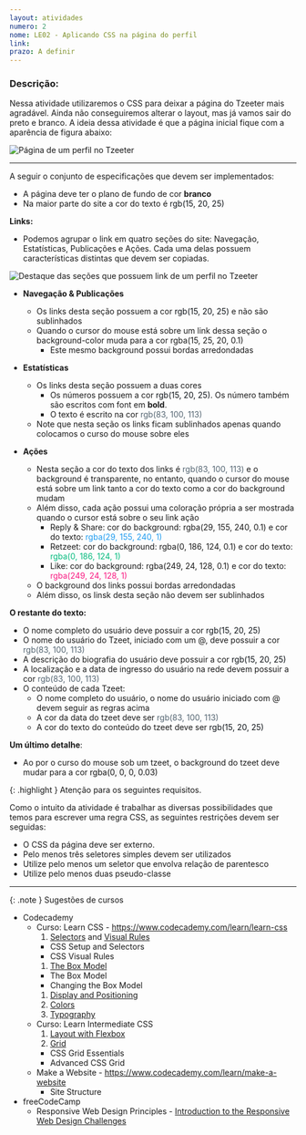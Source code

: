 ```yaml
---
layout: atividades
numero: 2
nome: LE02 - Aplicando CSS na página do perfil
link: 
prazo: A definir
---
```


<!--
Enviar, através do <a href="{{ page.link }}" target="_blank">formulário</a>, **o link para o repositório no github com a implementação da atividade descrita a seguir**. 
-->

### Descrição:

Nessa atividade utilizaremos o CSS para deixar a página do Tzeeter mais agradável. 
Ainda não conseguiremos alterar o layout, mas já vamos sair do preto e branco. 
A ideia dessa atividade é que a página inicial fique com a aparência de figura abaixo:

![Página de um perfil no Tzeeter]({{site.baseurl}}/assets/listas/02/tzeeter_profile.png)

---

A seguir o conjunto de especificações que devem ser implementados:
  * A página deve ter o plano de fundo de cor **branco**
  * Na maior parte do site a cor do texto é <span style="color:rgb(15, 20, 25)"> rgb(15, 20, 25)</span>

**Links:**
  * Podemos agrupar o link em quatro seções do site: Navegação, Estatísticas, Publicações e Ações. 
Cada uma delas possuem características distintas que devem ser copiadas.

![Destaque das seções que possuem link  de um perfil no Tzeeter]({{site.baseurl}}/assets/listas/02/profile_links.png)


  * **Navegação & Publicações**
    * Os links desta seção possuem a cor  <span style="color:rgb(15, 20, 25)"> rgb(15, 20, 25)</span> e não são sublinhados
    * Quando o cursor do mouse está sobre um link dessa seção o background-color muda para a cor rgba(15, 25, 20, 0.1)
      * Este mesmo background possui bordas arredondadas

  * **Estatísticas**
    * Os links desta seção possuem a duas cores
      * Os números possuem a cor <span style="color: rgb(15, 20, 25)">rgb(15, 20, 25)</span>. Os número também são escritos com font em **bold**.
      * O texto é escrito na cor <span style="color:rgb(83, 100, 113)"> rgb(83, 100, 113)</span>
    * Note que nesta seção os links ficam sublinhados apenas quando colocamos o curso do mouse sobre eles

  * **Ações**
    * Nesta seção a cor do texto dos links é <span style="color:rgb(83, 100, 113)"> rgb(83, 100, 113)</span> e o background é transparente, no entanto, quando o cursor do mouse está sobre um link tanto a cor do texto como a cor do background mudam
    * Além disso, cada ação possui uma coloração própria a ser mostrada quando o cursor está sobre o seu link ação
      * Reply & Share: cor do background: rgba(29, 155, 240, 0.1) e cor do texto: <span style="color:rgba(29, 155, 240, 1)"> rgba(29, 155, 240, 1)</span>
      * Retzeet: cor do background: rgba(0, 186, 124, 0.1) e cor do texto: <span style="color: rgba(0, 186, 124, 1)"> rgba(0, 186, 124, 1)</span>
      * Like: cor do background: rgba(249, 24, 128, 0.1) e cor do texto: <span style="color: rgba(249, 24, 128, 1)"> rgba(249, 24, 128, 1)</span>
    * O background dos links possui bordas arredondadas
    * Além disso, os linsk desta seção não devem ser sublinhados


**O restante do texto:**
  * O nome completo do usuário deve possuir a cor <span style="color: rgb(15, 20 , 25)">rgb(15, 20, 25)</span>
  * O nome do usuário do Tzeet, iniciado com um @, deve possuir a cor <span style="color: rgb(83, 100, 113)">rgb(83, 100, 113)</span>
  * A descrição do biografia do usuário deve possuir a cor  <span style="color: rgb(15, 20 , 25)">rgb(15, 20, 25)</span>
  * A localização e a data de ingresso do usuário na rede devem possuir a cor <span style="color: rgb(83, 100, 113)">rgb(83, 100, 113)</span>
  * O conteúdo de cada Tzeet:
    * O nome completo do usuário, o nome do usuário iniciado com @ devem seguir as regras acima
    * A cor da data do tzeet deve ser <span style="color: rgb(83, 100, 113)">rgb(83, 100, 113)</span>
    * A cor do texto do conteúdo do tzeet deve ser <span style="color: rgb(15, 20, 25)">rgb(15, 20, 25)</span>

**Um último detalhe**:
  * Ao por o curso do mouse sob um tzeet, o background do tzeet deve mudar para a cor <span style="background-color: rgba(0, 0, 0, 0.03)">rgba(0, 0, 0, 0.03)</span>

{: .highlight } 
Atenção para os seguintes requisitos.

Como o intuito da atividade é trabalhar as diversas possibilidades que temos para escrever uma regra CSS, as seguintes restrições devem ser seguidas:
* O CSS da página deve ser externo.
* Pelo menos três seletores simples devem ser utilizados 
* Utilize pelo menos um seletor que envolva relação de parentesco
* Utilize pelo menos duas pseudo-classe

---

{: .note }
Sugestões de cursos

- Codecademy
  - Curso: Learn CSS - <a href="https://www.codecademy.com/learn/learn-css" target="_blank">https://www.codecademy.com/learn/learn-css</a>
    1. <a href="https://www.codecademy.com/courses/learn-css/lessons/learn-css-setup-and-syntax/resume" target="_blank">Selectors</a> and <a href="https://www.codecademy.com/courses/learn-css/lessons/css-visual-rules/resume" target="_blank">Visual Rules</a>
      - CSS Setup and Selectors
      - CSS Visual Rules
    1. <a href="https://www.codecademy.com/courses/learn-css/lessons/box-model-intro/resume" target="_blank">The Box Model</a>
      - The Box Model
      - Changing the Box Model
    1. <a href="https://www.codecademy.com/courses/learn-css/lessons/css-display-positioning/resume" target="_blank">Display and Positioning</a>
    1. <a href="https://www.codecademy.com/courses/learn-css/lessons/color/resume" target="_blank">Colors</a>
    1. <a href="https://www.codecademy.com/courses/learn-css/lessons/css-typography/resume" target="_blank">Typography</a>
  - Curso: Learn Intermediate CSS
    1. <a href="https://www.codecademy.com/courses/learn-intermediate-css/lessons/learn-flexbox/resume" target="_blank">Layout with Flexbox</a>
    1. <a href="https://www.codecademy.com/courses/learn-intermediate-css/lessons/css-grid-essentials/resume" target="_blank">Grid</a>
      - CSS Grid Essentials
      - Advanced CSS Grid
  - Make a Website - <a href="https://www.codecademy.com/learn/make-a-website" target="_blank">https://www.codecademy.com/learn/make-a-website</a>
    - Site Structure
- freeCodeCamp
  - Responsive Web Design Principles - <a href="https://www.freecodecamp.org/learn/responsive-web-design/responsive-web-design-principles/" target="_blank">Introduction to the Responsive Web Design Challenges</a>
